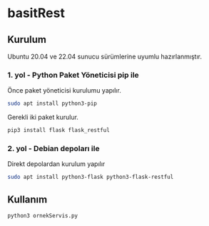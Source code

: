 # basitRest

## Kurulum

Ubuntu 20.04 ve 22.04 sunucu sürümlerine uyumlu hazırlanmıştır.

### 1. yol - Python Paket Yöneticisi pip ile

Önce paket yöneticisi kurulumu yapılır.

```bash
sudo apt install python3-pip
```

Gerekli iki paket kurulur.

```bash
pip3 install flask flask_restful
```

### 2. yol - Debian depoları ile

Direkt depolardan kurulum yapılır

```bash
sudo apt install python3-flask python3-flask-restful
```

## Kullanım

```python
python3 ornekServis.py
```


